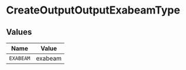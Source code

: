 # CreateOutputOutputExabeamType


## Values

| Name      | Value     |
| --------- | --------- |
| `EXABEAM` | exabeam   |
